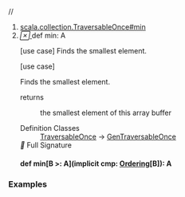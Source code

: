 //
<ol>
<li><a href="https://www.scala-lang.org/api/2.12.3/scala/collection/mutable/ArrayBuffer.html#min:A">scala.collection.TraversableOnce#min</a></li>
<li name="scala.collection.TraversableOnce#min" visbl="pub" class="indented0 " data-isabs="false" fullcomment="yes" group="Ungrouped"> <a id="min:A"></a> <span class="permalink"> <a href="../../../scala/collection/mutable/ArrayBuffer.html#min:A" title="Permalink"> <i class="material-icons"></i> </a> </span> <span class="modifier_kind"> <span class="modifier"></span> <span class="kind">def</span> </span> <span class="symbol"> <span class="name">min</span><span class="result">: <span class="extype" name="scala.collection.GenTraversableOnce.A">A</span></span> </span> <p class="shortcomment cmt">[use case] Finds the smallest element.</p>
 <div class="fullcomment">
  [use case] 
  <div class="comment cmt">
   <p> Finds the smallest element.</p>
  </div>
  <dl class="paramcmts block">
   <dt>
    returns
   </dt>
   <dd class="cmt">
    <p>the smallest element of this array buffer</p>
   </dd>
  </dl>
  <dl class="attributes block"> 
   <dt>
    Definition Classes
   </dt>
   <dd>
    <a href="../TraversableOnce.html" class="extype" name="scala.collection.TraversableOnce">TraversableOnce</a> → 
    <a href="../GenTraversableOnce.html" class="extype" name="scala.collection.GenTraversableOnce">GenTraversableOnce</a>
   </dd>
   <div class="full-signature-block toggleContainer"> 
    <span class="toggle"> <i class="material-icons"></i> Full Signature </span> 
    <div class="hiddenContent full-signature-usecase">
     <h4 id="signature" class="signature"> <span class="modifier_kind"> <span class="modifier"></span> <span class="kind">def</span> </span> <span class="symbol"> <span class="name">min</span><span class="tparams">[<span name="B">B &gt;: <span class="extype" name="scala.collection.mutable.ArrayBuffer.A">A</span></span>]</span><span class="params">(<span class="implicit">implicit </span><span name="cmp">cmp: <a href="../../index.html#Ordering[T]=scala.math.Ordering[T]" class="extmbr" name="scala.Ordering">Ordering</a>[<span class="extype" name="scala.collection.TraversableOnce.min.B">B</span>]</span>)</span><span class="result">: <span class="extype" name="scala.collection.mutable.ArrayBuffer.A">A</span></span> </span> </h4>
    </div> 
   </div>
  </dl>
 </div> </li>
        </ol>


### Examples



